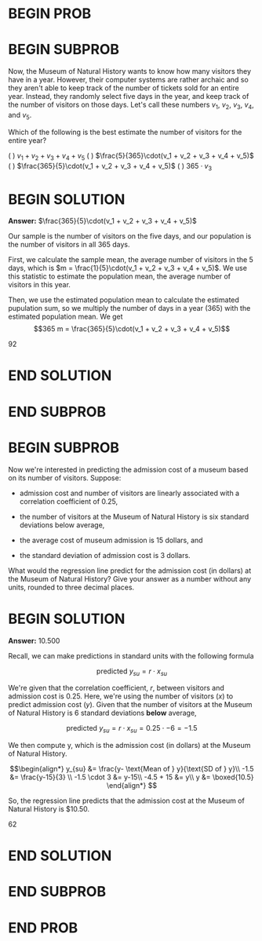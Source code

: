 # BEGIN PROB

# BEGIN SUBPROB

Now, the Museum of Natural History wants to know how many visitors they have in a year. However, their computer systems are rather archaic and so they aren't able to keep track of the number of tickets sold for an entire year. Instead, they randomly select five days in the year, and keep track of the number of visitors on those days. Let's call these numbers $v_1$, $v_2$, $v_3$, $v_4$, and $v_5$.

Which of the following is the best estimate the number of visitors for the entire year?

( ) $v_1 + v_2 + v_3 + v_4 + v_5$
( ) $\frac{5}{365}\cdot(v_1 + v_2 + v_3 + v_4 + v_5)$
( ) $\frac{365}{5}\cdot(v_1 + v_2 + v_3 + v_4 + v_5)$
( ) $365\cdot v_3$

# BEGIN SOLUTION

**Answer:** $\frac{365}{5}\cdot(v_1 + v_2 + v_3 + v_4 + v_5)$

Our sample is the number of visitors on the five days, and our population is the number of visitors in all 365 days. 

First, we calculate the sample mean, the average number of visitors in the 5 days, which is $m = \frac{1}{5}\cdot(v_1 + v_2 + v_3 + v_4 + v_5)$. We use this statistic to estimate the population mean, the average number of visitors in this year.

Then, we use the estimated population mean to calculate the estimated pupulation sum, so we multiply the number of days in a year (365) with the estimated population mean. We get $$365 m = \frac{365}{5}\cdot(v_1 + v_2 + v_3 + v_4 + v_5)$$

<average>92</average>

# END SOLUTION

# END SUBPROB

# BEGIN SUBPROB

Now we're interested in predicting the admission cost of a museum based on its number of visitors. Suppose: 

* admission cost and number of visitors are linearly associated with a correlation coefficient of 0.25, 

* the number of visitors at the Museum of Natural History is six standard deviations below average, 

* the average cost of museum admission is 15 dollars, and

* the standard deviation of admission cost is 3 dollars.

What would the regression line predict for the admission cost (in dollars) at the Museum of Natural History? Give your answer as a number without any units, rounded to three decimal places.

# BEGIN SOLUTION

**Answer:** 10.500

Recall, we can make predictions in standard units with the following formula

$$ \text{predicted}\ y_{su} = r \cdot x_{su}$$

We're given that the correlation coefficient, $r$, between visitors and admission cost is 0.25. Here, we're using the number of visitors ($x$) to predict admission cost ($y$). Given that the number of visitors at the Museum of Natural History is 6 standard deviations **below** average, 

$$\text{predicted}\ y_{su} =  r \cdot x_{su} = 0.25 \cdot -6 =  -1.5$$

We then compute y, which is the admission cost (in dollars) at the Museum of Natural History.

$$\begin{align*} y_{su} &= \frac{y- \text{Mean of } y}{\text{SD of } y}\\
-1.5 &= \frac{y-15}{3} \\
-1.5 \cdot 3 &= y-15\\
-4.5 + 15 &= y\\
y &= \boxed{10.5}
\end{align*}
$$

So, the regression line predicts that the admission cost at the Museum of Natural History is \$10.50.

<average>62</average>

# END SOLUTION

# END SUBPROB

# END PROB